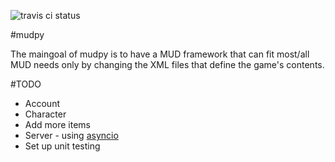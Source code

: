![travis ci status](https://travis-ci.org/micaiahparker/mudpy.svg?branch=master)

#mudpy

The maingoal of mudpy is to have a MUD framework that can fit most/all MUD needs only by changing the XML files that define the game's contents.

#TODO

* Account
* Character
* Add more items
* Server - using [asyncio](https://docs.python.org/3/library/asyncio.html)
* Set up unit testing
